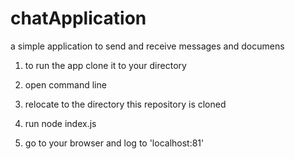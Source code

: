 # chatApplication

a simple application to send and receive messages and documens 

1. to run the app clone it to your directory 

2. open command line 

3. relocate to the directory this repository is cloned

4. run node index.js

5. go to your browser and log to 'localhost:81'
